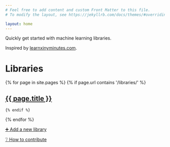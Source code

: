 ```yaml
---
# Feel free to add content and custom Front Matter to this file.
# To modify the layout, see https://jekyllrb.com/docs/themes/#overriding-theme-defaults

layout: home
---
```


Quickly get started with machine learning libraries.

Inspired by [learnxinyminutes.com](https://learnxinyminutes.com).

# Libraries

{% for page in site.pages %}
    {% if page.url contains '/libraries/' %}
## <a href="{{ page.url | relative_url }}">{{ page.title }}</a>
    {% endif %}
{% endfor %}

<a href="https://github.com/gmatt/mnist-in-y-minutes/new/main/content">➕ Add a new library</a>

<a href="https://github.com/gmatt/mnist-in-y-minutes/blob/main/.github/CONTRIBUTING.md">❔ How to contribute</a>
